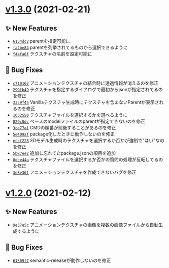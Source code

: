 # [v1.3.0](https://github.com/ChenCMD/MC-Resourcepack-Generator/compare/v1.2.0...v1.3.0) (2021-02-21)

## ✨ New Features
- [`6134dc2`](https://github.com/ChenCMD/MC-Resourcepack-Generator/commit/6134dc2)  parentを指定可能に 
- [`fa2be84`](https://github.com/ChenCMD/MC-Resourcepack-Generator/commit/fa2be84)  parentを列挙されてるものから選択できるように 
- [`f4afa6f`](https://github.com/ChenCMD/MC-Resourcepack-Generator/commit/f4afa6f)  テクスチャの名前を設定可能に 

## 🐛 Bug Fixes
- [`c710162`](https://github.com/ChenCMD/MC-Resourcepack-Generator/commit/c710162)  アニメーションテクスチャの結合時に透過情報が消えるのを修正 
- [`299fb49`](https://github.com/ChenCMD/MC-Resourcepack-Generator/commit/299fb49)  テクスチャを指定するダイアログで最初からjsonが指定されてるのを修正 
- [`3359f4a`](https://github.com/ChenCMD/MC-Resourcepack-Generator/commit/3359f4a)  Vanillaテクスチャ生成時にテクスチャを含まないParentが表示されるのを修正 
- [`1632550`](https://github.com/ChenCMD/MC-Resourcepack-Generator/commit/1632550)  テクスチャファイルを選択するかを選べるように 
- [`829c0dc`](https://github.com/ChenCMD/MC-Resourcepack-Generator/commit/829c0dc)  ベースのmodelファイルのparentが指定できないのを修正 
- [`3ce77a1`](https://github.com/ChenCMD/MC-Resourcepack-Generator/commit/3ce77a1)  CMDの順番が前後することがあるのを修正 
- [`5e409af`](https://github.com/ChenCMD/MC-Resourcepack-Generator/commit/5e409af)  package化したときに動作しないのを修正 
- [`eccf228`](https://github.com/ChenCMD/MC-Resourcepack-Generator/commit/eccf228)  3Dモデル生成時のテクスチャを選択するか否かが強制で&quot;はい&quot;なのを修正 
- [`5b87ee2`](https://github.com/ChenCMD/MC-Resourcepack-Generator/commit/5b87ee2)  追加し忘れてたpackage.jsonの項目を追加 
- [`8ece44a`](https://github.com/ChenCMD/MC-Resourcepack-Generator/commit/8ece44a)  テクスチャファイルを選択するか否かの質問の処理が反転してるのを修正 
- [`3e8e36f`](https://github.com/ChenCMD/MC-Resourcepack-Generator/commit/3e8e36f)  アニメーションテクスチャを作成できないバグを修正

# [v1.2.0](https://github.com/ChenCMD/MC-Resourcepack-Generator/compare/v1.1.3...v1.2.0) (2021-02-12)

## ✨ New Features
- [`9e37e5c`](https://github.com/ChenCMD/MC-Resourcepack-Generator/commit/9e37e5c)  アニメーションテクスチャの画像を複数の画像ファイルから自動生成するように 

## 🐛 Bug Fixes
- [`61309f7`](https://github.com/ChenCMD/MC-Resourcepack-Generator/commit/61309f7)  semantic-releaseが動作しないのを修正
